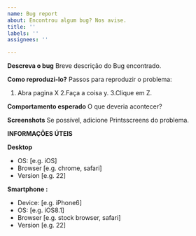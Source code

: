 ```yaml
---
name: Bug report
about: Encontrou algum bug? Nos avise.
title: ''
labels: ''
assignees: ''

---
```


**Descreva o bug**
Breve descrição do Bug encontrado.

**Como reproduzi-lo?**
Passos para reproduzir o problema:
1. Abra pagina X
2.Faça a coisa y.
3.Clique em Z.

**Comportamento esperado**
O que deveria acontecer?

**Screenshots**
Se possível, adicione Printsscreens do problema.


**INFORMAÇÕES ÚTEIS**

**Desktop**
 - OS: [e.g. iOS]
 - Browser [e.g. chrome, safari]
 - Version [e.g. 22]

**Smartphone :**
 - Device: [e.g. iPhone6]
 - OS: [e.g. iOS8.1]
 - Browser [e.g. stock browser, safari]
 - Version [e.g. 22]
